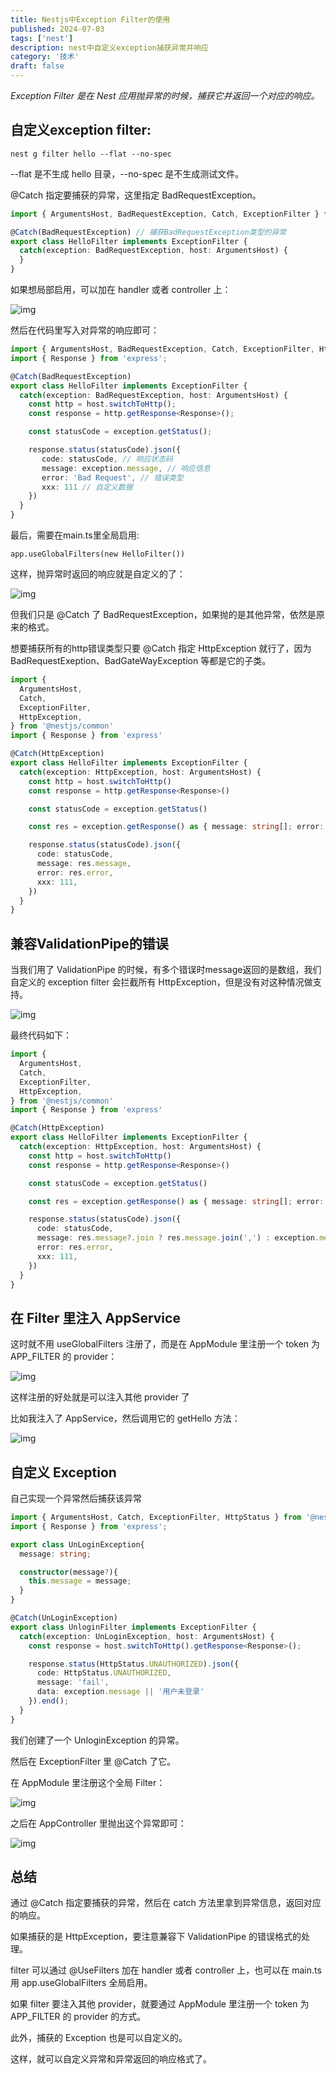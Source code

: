 ```yaml
---
title: Nestjs中Exception Filter的使用
published: 2024-07-03
tags: ['nest']
description: nest中自定义exception捕获异常并响应
category: '技术'
draft: false 
---
```


*Exception Filter 是在 Nest 应用抛异常的时候，捕获它并返回一个对应的响应。*

## 自定义exception filter:

`nest g filter hello --flat --no-spec`

--flat 是不生成 hello 目录，--no-spec 是不生成测试文件。

@Catch 指定要捕获的异常，这里指定 BadRequestException。

```typescript
import { ArgumentsHost, BadRequestException, Catch, ExceptionFilter } from '@nestjs/common';

@Catch(BadRequestException) // 捕获BadRequestException类型的异常
export class HelloFilter implements ExceptionFilter {
  catch(exception: BadRequestException, host: ArgumentsHost) {
  }
}
```

如果想局部启用，可以加在 handler 或者 controller 上：

![img](https://raw.githubusercontent.com/RZDCXZ/blog-img/main/2024/07/03/20240703162419.webp)

然后在代码里写入对异常的响应即可：

```typescript
import { ArgumentsHost, BadRequestException, Catch, ExceptionFilter, HttpException } from '@nestjs/common';
import { Response } from 'express';

@Catch(BadRequestException)
export class HelloFilter implements ExceptionFilter {
  catch(exception: BadRequestException, host: ArgumentsHost) {
    const http = host.switchToHttp();
    const response = http.getResponse<Response>();

    const statusCode = exception.getStatus();

    response.status(statusCode).json({
       code: statusCode, // 响应状态码
       message: exception.message, // 响应信息
       error: 'Bad Request', // 错误类型
       xxx: 111 // 自定义数据
    })
  }
}
```

最后，需要在main.ts里全局启用:

`app.useGlobalFilters(new HelloFilter())`

这样，抛异常时返回的响应就是自定义的了：

![img](https://raw.githubusercontent.com/RZDCXZ/blog-img/main/2024/07/03/20240703162622.webp)

但我们只是 @Catch 了 BadRequestException，如果抛的是其他异常，依然是原来的格式。

想要捕获所有的http错误类型只要 @Catch 指定 HttpException 就行了，因为 BadRequestExeption、BadGateWayException 等都是它的子类。

```typescript
import {
  ArgumentsHost,
  Catch,
  ExceptionFilter,
  HttpException,
} from '@nestjs/common'
import { Response } from 'express'

@Catch(HttpException)
export class HelloFilter implements ExceptionFilter {
  catch(exception: HttpException, host: ArgumentsHost) {
    const http = host.switchToHttp()
    const response = http.getResponse<Response>()

    const statusCode = exception.getStatus()

    const res = exception.getResponse() as { message: string[]; error: string }

    response.status(statusCode).json({
      code: statusCode,
      message: res.message,
      error: res.error,
      xxx: 111,
    })
  }
}
```

## 兼容ValidationPipe的错误

当我们用了 ValidationPipe 的时候，有多个错误时message返回的是数组，我们自定义的 exception filter 会拦截所有 HttpException，但是没有对这种情况做支持。

![img](https://raw.githubusercontent.com/RZDCXZ/blog-img/main/2024/07/03/20240703163933.webp)

最终代码如下：

```typescript
import {
  ArgumentsHost,
  Catch,
  ExceptionFilter,
  HttpException,
} from '@nestjs/common'
import { Response } from 'express'

@Catch(HttpException)
export class HelloFilter implements ExceptionFilter {
  catch(exception: HttpException, host: ArgumentsHost) {
    const http = host.switchToHttp()
    const response = http.getResponse<Response>()

    const statusCode = exception.getStatus()

    const res = exception.getResponse() as { message: string[]; error: string }

    response.status(statusCode).json({
      code: statusCode,
      message: res.message?.join ? res.message.join(',') : exception.message, // 如果是数组则用,拼接,字符串直接返回
      error: res.error,
      xxx: 111,
    })
  }
}
```

## 在 Filter 里注入 AppService 

这时就不用 useGlobalFilters 注册了，而是在 AppModule 里注册一个 token 为 APP_FILTER 的 provider：

![img](https://raw.githubusercontent.com/RZDCXZ/blog-img/main/2024/07/03/20240703164935.webp)

这样注册的好处就是可以注入其他 provider 了

比如我注入了 AppService，然后调用它的 getHello 方法：

![img](https://raw.githubusercontent.com/RZDCXZ/blog-img/main/2024/07/03/20240703164948.webp)

## 自定义 Exception 

自己实现一个异常然后捕获该异常

```typescript
import { ArgumentsHost, Catch, ExceptionFilter, HttpStatus } from '@nestjs/common';
import { Response } from 'express';

export class UnLoginException{
  message: string;

  constructor(message?){
    this.message = message;
  }
}

@Catch(UnLoginException)
export class UnloginFilter implements ExceptionFilter {
  catch(exception: UnLoginException, host: ArgumentsHost) {
    const response = host.switchToHttp().getResponse<Response>();

    response.status(HttpStatus.UNAUTHORIZED).json({
      code: HttpStatus.UNAUTHORIZED,
      message: 'fail',
      data: exception.message || '用户未登录'
    }).end();
  }
}
```

我们创建了一个 UnloginException 的异常。

然后在 ExceptionFilter 里 @Catch 了它。

在 AppModule 里注册这个全局 Filter：

![img](https://raw.githubusercontent.com/RZDCXZ/blog-img/main/2024/07/03/20240703165116.webp)

之后在 AppController 里抛出这个异常即可：

![img](https://raw.githubusercontent.com/RZDCXZ/blog-img/main/2024/07/03/20240703165136.webp)

## 总结

通过 @Catch 指定要捕获的异常，然后在 catch 方法里拿到异常信息，返回对应的响应。

如果捕获的是 HttpException，要注意兼容下 ValidationPipe 的错误格式的处理。

filter 可以通过 @UseFilters 加在 handler 或者 controller 上，也可以在 main.ts 用 app.useGlobalFilters 全局启用。

如果 filter 要注入其他 provider，就要通过 AppModule 里注册一个 token 为 APP_FILTER 的 provider 的方式。

此外，捕获的 Exception 也是可以自定义的。

这样，就可以自定义异常和异常返回的响应格式了。